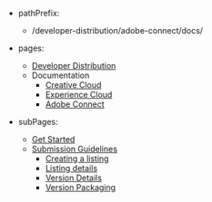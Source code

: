 - pathPrefix:
    - /developer-distribution/adobe-connect/docs/

- pages:
    - [Developer Distribution](https://developer.adobe.com/developer-distribution/)
    - Documentation
        - [Creative Cloud](https://developer.adobe.com/developer-distribution/creative-cloud/docs/guides/)
        - [Experience Cloud](https://developer.adobe.com/developer-distribution/experience-cloud/docs/guides/)
        - [Adobe Connect](guides/index.md)

- subPages:
    - [Get Started](guides/index.md) 
    - [Submission Guidelines](guides/submission_guidelines/index.md)
        - [Creating a listing](guides/submission_guidelines/create_listing/index.md) 
        - [Listing details](guides/submission_guidelines/listing_details/index.md) 
        - [Version Details](guides/submission_guidelines/version_details/index.md) 
        - [Version Packaging](guides/submission_guidelines/version_packaging/index.md) 

